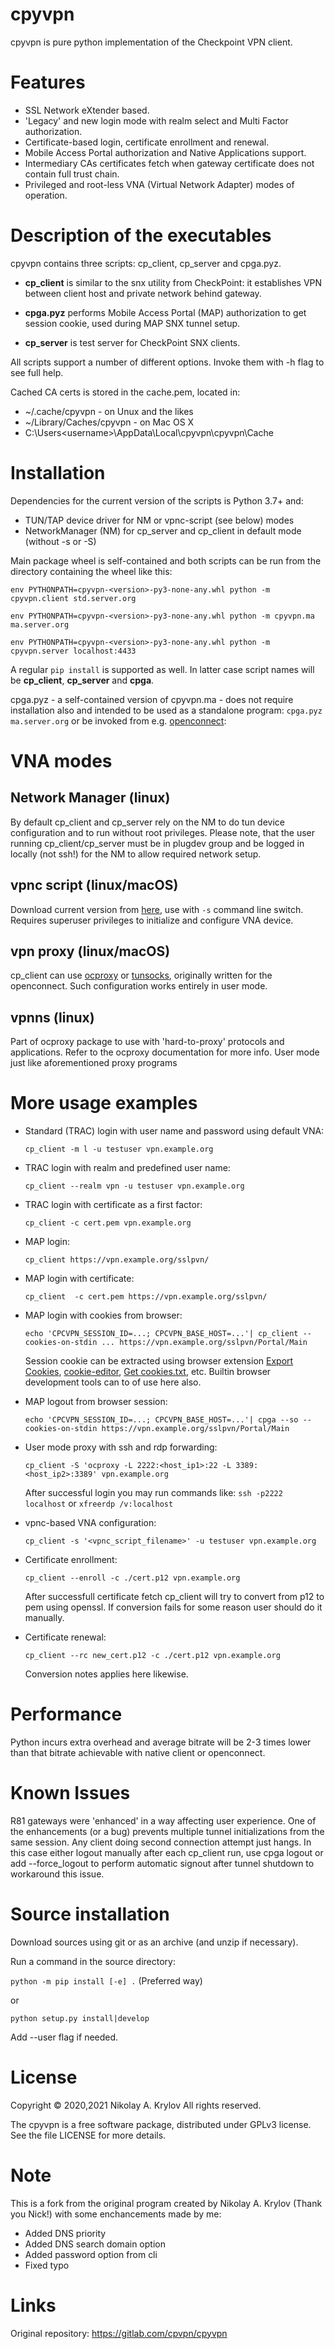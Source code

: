 
cpyvpn
======

cpyvpn is pure python implementation of the Checkpoint VPN client.

# Features
* SSL Network eXtender based.
* 'Legacy' and new login mode with realm select and Multi Factor authorization.
* Certificate-based login, certificate enrollment and renewal.
* Mobile Access Portal authorization and Native Applications support.
* Intermediary CAs certificates fetch when gateway certificate does not contain full trust chain.
* Privileged and root-less VNA (Virtual Network Adapter) modes of operation.

# Description of the executables

cpyvpn contains three scripts: cp_client, cp_server and cpga.pyz.

* **cp_client** is similar to the snx utility from CheckPoint: it establishes
VPN between client host and private network behind gateway.

* **cpga.pyz** performs Mobile Access Portal (MAP) authorization to get session cookie,
used during MAP SNX tunnel setup.

* **cp_server** is test server for CheckPoint SNX clients.

All scripts support a number of different options. Invoke them with -h
flag to see full help.

Cached CA certs is stored in the cache.pem, located in:
* ~/.cache/cpyvpn - on Unux and the likes
* ~/Library/Caches/cpyvpn - on Mac OS X
* C:\Users\<username>\AppData\Local\cpyvpn\cpyvpn\Cache

# Installation
Dependencies for the current version of the scripts is Python 3.7+ and:
- TUN/TAP device driver for NM or vpnc-script (see below) modes
- NetworkManager (NM) for cp_server and cp_client in default mode (without -s or -S)

Main package wheel is self-contained and both scripts can be run from
the directory containing the wheel like this:

``env PYTHONPATH=cpyvpn-<version>-py3-none-any.whl python -m cpyvpn.client std.server.org``

``env PYTHONPATH=cpyvpn-<version>-py3-none-any.whl python -m cpyvpn.ma ma.server.org``

``env PYTHONPATH=cpyvpn-<version>-py3-none-any.whl python -m cpyvpn.server localhost:4433``

A regular ``pip install`` is supported as well. In latter case script names
will be **cp_client**, **cp_server** and  **cpga**.

cpga.pyz - a self-contained version of cpyvpn.ma -  does not require
installation also and intended to be used as a standalone program: ``cpga.pyz ma.server.org`` or
be invoked from e.g. [openconnect](https://gitlab.com/openconnect/openconnect.git):


# VNA modes
## Network Manager (linux)
By default cp_client and cp_server rely on the NM to do tun device configuration
and to run without root privileges. Please note, that the user running cp_client/cp_server must be in plugdev group
and be logged in locally (not ssh!) for the NM to allow required network setup.

## vpnc script (linux/macOS)
Download current version from [here](https://gitlab.com/openconnect/vpnc-scripts.git), use with `-s` command line switch. Requires superuser privileges to initialize and configure VNA device.

## vpn proxy (linux/macOS)
cp_client can use [ocproxy](https://github.com/cernekee/ocproxy) or [tunsocks](https://github.com/russdill/tunsocks), originally written for the openconnect. Such configuration works entirely in user mode.

## vpnns (linux)
Part of ocproxy package to use with 'hard-to-proxy' protocols and applications. Refer to the ocproxy documentation for more info. User mode just like aforementioned proxy programs

# More usage examples

* Standard (TRAC) login with user name and password using default VNA:

    `cp_client -m l -u testuser vpn.example.org`

* TRAC login with realm and predefined user name:

    `cp_client --realm vpn -u testuser vpn.example.org`

* TRAC login with certificate as a first factor:

    `cp_client -c cert.pem vpn.example.org`

* MAP login:

    `cp_client https://vpn.example.org/sslpvn/`

* MAP login with certificate:

    `cp_client  -c cert.pem https://vpn.example.org/sslpvn/`

* MAP login with cookies from browser:

    `echo 'CPCVPN_SESSION_ID=...; CPCVPN_BASE_HOST=...'| cp_client --cookies-on-stdin ... https://vpn.example.org/sslpvn/Portal/Main`

    Session cookie can be extracted using browser extension [Export Cookies](https://addons.mozilla.org/ru/firefox/addon/export-cookies-txt/), [cookie-editor](https://cookie-editor.cgagnier.ca/), [Get cookies.txt](https://chrome.google.com/webstore/detail/get-cookiestxt/bgaddhkoddajcdgocldbbfleckgcbcid), etc. Builtin browser development tools can to of use here also.

* MAP logout from browser session:

    `echo 'CPCVPN_SESSION_ID=...; CPCVPN_BASE_HOST=...'| cpga --so --cookies-on-stdin https://vpn.example.org/sslpvn/Portal/Main`

* User mode proxy with ssh and rdp forwarding:

    `cp_client -S 'ocproxy -L 2222:<host_ip1>:22 -L 3389:<host_ip2>:3389' vpn.example.org`

    After successful login you may run commands like: `ssh -p2222 localhost` or `xfreerdp /v:localhost`

* vpnc-based VNA configuration:

    `cp_client -s '<vpnc_script_filename>' -u testuser vpn.example.org`

* Certificate enrollment:

    `cp_client --enroll -c ./cert.p12 vpn.example.org`

    After successfull certificate fetch cp_client will try to convert from p12 to pem using openssl. If conversion fails for some reason user should do it manually.

* Certificate renewal:

    `cp_client --rc new_cert.p12 -c ./cert.p12 vpn.example.org`

    Conversion notes applies here likewise.

# Performance
Python incurs extra overhead and average bitrate will be 2-3 times lower than that bitrate achievable with native client or openconnect.

# Known Issues
R81 gateways were 'enhanced' in a way affecting user experience. One of the enhancements (or a bug) prevents multiple tunnel initializations from the same session. Any client doing second connection attempt just hangs.
In this case either logout manually after each cp_client run, use cpga logout or add --force_logout to perform automatic signout after tunnel shutdown to workaround this issue.

# Source installation
Download sources using git or as an archive (and unzip if necessary).

Run a command in the source directory:

`python -m pip install [-e] .` (Preferred way)

or

`python setup.py install|develop`

Add --user flag if needed.


# License
Copyright &copy; 2020,2021 Nikolay A. Krylov
All rights reserved.

The cpyvpn is a free software package, distributed under GPLv3 license. See the file LICENSE for more details.

# Note
This is a fork from the original program created by Nikolay A. Krylov (Thank you Nick!) with some enchancements made by me:
* Added DNS priority
* Added DNS search domain option
* Added password option from cli
* Fixed typo

# Links
Original repository: <https://gitlab.com/cpvpn/cpyvpn>
